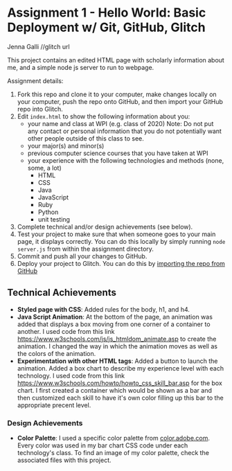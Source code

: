 Assignment 1 - Hello World: Basic Deployment w/ Git, GitHub, Glitch
===
Jenna Galli //glitch url

This project contains an edited HTML page with scholarly information about me, and a simple node js server 
to run to webpage. 

Assignment details:

1. Fork this repo and clone it to your computer, make changes locally on your computer, push the repo onto GitHub, and then import your GitHub repo into Glitch.
2. Edit `index.html` to show the following information about you:
    * your name and class at WPI (e.g. class of 2020) Note: Do not put any contact or personal information that you do not potentially want other people outside of this class to see.
    * your major(s) and minor(s)
    * previous computer science courses that you have taken at WPI
    * your experience with the following technologies and methods (none, some, a lot)
        * HTML
        * CSS
        * Java
        * JavaScript
        * Ruby
        * Python
        * unit testing
4. Complete technical and/or design achievements (see below).
5. Test your project to make sure that when someone goes to your main page, it displays correctly. You can do this locally by simply running `node server.js` from within the assignment directory.
6. Commit and push all your changes to GitHub. 
7. Deploy your project to Glitch. You can do this by [importing the repo from GitHub](https://medium.com/glitch/import-code-from-anywhere-83fb60ea4875)



## Technical Achievements
- **Styled page with CSS**: Added rules for the body, h1, and h4.
- **Java Script Animation**: At the bottom of the page, an animation was added that displays a box moving
                            from one corner of a container to another. I used code from this link https://www.w3schools.com/js/js_htmldom_animate.asp to create the animation. I changed the way in which the animation moves as well as the colors of the animation. 
- **Experimentation with other HTML tags**: Added a button to launch the animation. Added a box chart to describe
                                            my experience level with each technology. I used code from this link https://www.w3schools.com/howto/howto_css_skill_bar.asp for the box chart. I first created a container which would be shown as a bar and then customized each skill to have it's own color filling up this bar to the appropriate precent level.  

### Design Achievements
- **Color Palette**: I used a specific color palette from [color.adobe.com](https://color.adobe.com). Every 
                    color was used in my bar chart CSS code under each technology's class. To find an image of my color palette, check the associated files with this project. 

